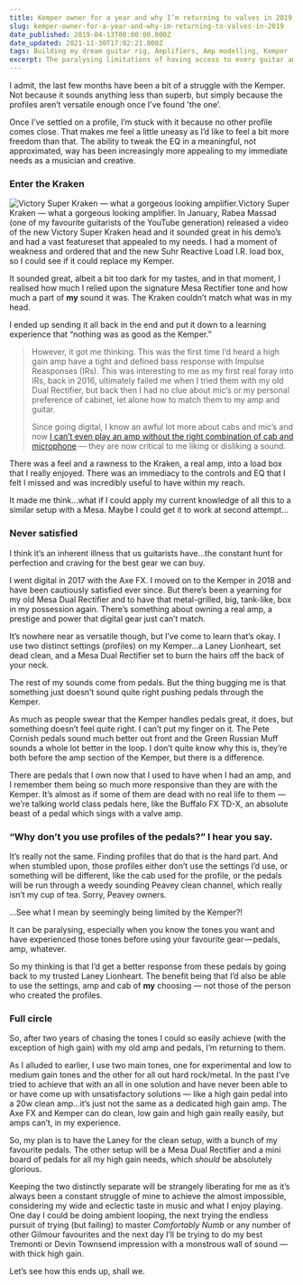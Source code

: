 ```yaml
---
title: Kemper owner for a year and why I’m returning to valves in 2019.
slug: kemper-owner-for-a-year-and-why-im-returning-to-valves-in-2019
date_published: 2019-04-13T00:00:00.000Z
date_updated: 2021-11-30T17:02:21.000Z
tags: Building my dream guitar rig, Amplifiers, Amp modelling, Kemper
excerpt: The paralysing limitations of having access to every guitar amplifier in the world.
---
```


I admit, the last few months have been a bit of a struggle with the Kemper. Not because it sounds anything less than superb, but simply because the profiles aren’t versatile enough once I’ve found 'the one’.

Once I’ve settled on a profile, I’m stuck with it because no other profile comes close. That makes me feel a little uneasy as I’d like to feel a bit more freedom than that. The ability to tweak the EQ in a meaningful, not approximated, way has been increasingly more appealing to my immediate needs as a musician and creative.

### Enter the Kraken
![Victory Super Kraken — what a gorgeous looking amplifier.](__GHOST_URL__/content/images/2021/11/1-pPmqI_Ad6XTPv4tJDB6RMw.jpeg)Victory Super Kraken — what a gorgeous looking amplifier.
In January, Rabea Massad (one of my favourite guitarists of the YouTube generation) released a video of the new Victory Super Kraken head and it sounded great in his demo’s and had a vast featureset that appealed to my needs. I had a moment of weakness and ordered that and the new Suhr Reactive Load I.R. load box, so I could see if it could replace my Kemper.

It sounded great, albeit a bit too dark for my tastes, and in that moment, I realised how much I relied upon the signature Mesa Rectifier tone and how much a part of **my** sound it was. The Kraken couldn’t match what was in my head.

I ended up sending it all back in the end and put it down to a learning experience that “nothing was as good as the Kemper.”

> However, it got me thinking. This was the first time I’d heard a high gain amp have a tight and defined bass response with Impulse Reasponses (IRs). This was interesting to me as my first real foray into IRs, back in 2016, ultimately failed me when I tried them with my old Dual Rectifier, but back then I had no clue about mic’s or my personal preference of cabinet, let alone how to match them to my amp and guitar.
> 
> Since going digital, I know an awful lot more about cabs and mic’s and now [I can’t even play an amp without the right combination of cab and microphone](__GHOST_URL__/i-dont-like-the-sound-of-a-guitar-amplifier-without-a-microphone-any-more/) — they are now critical to me liking or disliking a sound.

There was a feel and a rawness to the Kraken, a real amp, into a load box that I really enjoyed. There was an immediacy to the controls and EQ that I felt I missed and was incredibly useful to have within my reach.

It made me think…what if I could apply my current knowledge of all this to a similar setup with a Mesa. Maybe I could get it to work at second attempt…

### Never satisfied

I think it’s an inherent illness that us guitarists have…the constant hunt for perfection and craving for the best gear we can buy.

I went digital in 2017 with the Axe FX. I moved on to the Kemper in 2018 and have been cautiously satisfied ever since. But there’s been a yearning for my old Mesa Dual Rectifier and to have that metal-grilled, big, tank-like, box in my possession again. There’s something about owning a real amp, a prestige and power that digital gear just can’t match.

It’s nowhere near as versatile though, but I’ve come to learn that’s okay. I use two distinct settings (profiles) on my Kemper…a Laney Lionheart, set dead clean, and a Mesa Dual Rectifier set to burn the hairs off the back of your neck.

The rest of my sounds come from pedals. But the thing bugging me is that something just doesn’t sound quite right pushing pedals through the Kemper.

As much as people swear that the Kemper handles pedals great, it does, but something doesn’t feel quite right. I can’t put my finger on it. The Pete Cornish pedals sound much better out front and the Green Russian Muff sounds a whole lot better in the loop. I don’t quite know why this is, they’re both before the amp section of the Kemper, but there is a difference.

There are pedals that I own now that I used to have when I had an amp, and I remember them being so much more responsive than they are with the Kemper. It’s almost as if some of them are dead with no real life to them — we’re talking world class pedals here, like the Buffalo FX TD-X, an absolute beast of a pedal which sings with a valve amp.

### “Why don’t you use profiles of the pedals?” I hear you say.

It’s really not the same. Finding profiles that do that is the hard part. And when stumbled upon, those profiles either don’t use the settings I’d use, or something will be different, like the cab used for the profile, or the pedals will be run through a weedy sounding Peavey clean channel, which really isn’t my cup of tea. Sorry, Peavey owners.

…See what I mean by seemingly being limited by the Kemper?!

It can be paralysing, especially when you know the tones you want and have experienced those tones before using your favourite gear — pedals, amp, whatever.

So my thinking is that I’d get a better response from these pedals by going back to my trusted Laney Lionheart. The benefit being that I’d also be able to use the settings, amp and cab of **my** choosing — not those of the person who created the profiles.

### Full circle

So, after two years of chasing the tones I could so easily achieve (with the exception of high gain) with my old amp and pedals, I’m returning to them.

As I alluded to earlier, I use two main tones, one for experimental and low to medium gain tones and the other for all out hard rock/metal. In the past I’ve tried to achieve that with an all in one solution and have never been able to or have come up with unsatisfactory solutions — like a high gain pedal into a 20w clean amp…it’s just not the same as a dedicated high gain amp. The Axe FX and Kemper can do clean, low gain and high gain really easily, but amps can’t, in my experience.

So, my plan is to have the Laney for the clean setup, with a bunch of my favourite pedals. The other setup will be a Mesa Dual Rectifier and a mini board of pedals for all my high gain needs, which *should* be absolutely glorious.

Keeping the two distinctly separate will be strangely liberating for me as it’s always been a constant struggle of mine to achieve the almost impossible, considering my wide and eclectic taste in music and what I enjoy playing. One day I could be doing ambient looping, the next trying the endless pursuit of trying (but failing) to master *Comfortably Numb* or any number of other Gilmour favourites and the next day I’ll be trying to do my best Tremonti or Devin Townsend impression with a monstrous wall of sound — with thick high gain.

Let’s see how this ends up, shall we.
